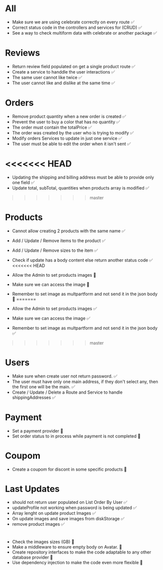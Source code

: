 # All

- Make sure we are using celebrate correctly on every route ✅
- Correct status code in the controllers and services for (CRUD) ✅
- See a way to check multiform data with celebrate or another package ✅


# Reviews

- Return review field populated on get a single product route ✅
- Create a service to handdle the user interactions ✅
- The same user cannot like twice ✅
- The user cannot like and dislike at the same time ✅


# Orders

- Remove product quantity when a new order is created ✅
- Prevent the user to buy a color that has no quantity ✅
- The order must contain the totalPrice ✅
- The order was created by the user who is trying to modify ✅
- Modify orders Services to update in just one service ✅
- The user must be able to edit the order when it isn't sent ✅

<<<<<<< HEAD
=======
- Updating the shipping and billing address must be able to provide only one field ✅
- Update total, subTotal, quantities when products array is modified ✅
>>>>>>> master


# Products

- Cannot allow creating 2 products with the same name ✅
- Add / Update / Remove items to the product ✅
- Add / Update / Remove sizes to the item ✅
- Check if update has a body content else return another status code ✅
<<<<<<< HEAD

- Allow the Admin to set products images 🛑
- Make sure we can access the image 🛑
- Remember to set image as multpartform and not send it in the json body 🎯
=======
- Allow the Admin to set products images ✅
- Make sure we can access the image ✅
- Remember to set image as multpartform and not send it in the json body ✅
>>>>>>> master


# Users

- Make sure when create user not return password. ✅
- The user must have only one main address, if they don't select any, then the first one will be the main. ✅
- Create / Update / Delete a Route and Service to handle shippingAddresses ✅


# Payment

- Set a payment provider 🛑
- Set order status to in process while payment is not completed 🛑


# Coupom

- Create a coupom for discont in some specific products 🛑


# Last Updates

- should not return user populated on List Order By User ✅
- updateProfile not working when password is being updated ✅
- Array lenght on update product Images ✅
- On update images and save images from diskStorage ✅
- remove product images ✅

#

- Check the images sizes (GB) 🛑
- Make a middleware to ensure empty body on Avatar. 🛑
- Create repository interfaces to make the code adaptable to any other database provider 🛑
- Use dependency injection to make the code even more flexible 🛑
